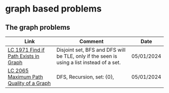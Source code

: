 # graph based problems

## The graph problems

|Link|Comment|Date|
|---|---|---|
|[LC 1971 Find if Path Exists in Graph](https://leetcode.com/problems/find-if-path-exists-in-graph/)| Disjoint set, BFS and DFS will be TLE, only if the seen is using a list instead of a set. |05/01/2024|
|[LC 2065 Maximum Path Quality of a Graph](https://leetcode.com/problems/maximum-path-quality-of-a-graph/description/)|DFS, Recursion, set: {0}, |05/01/2024|
